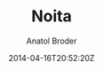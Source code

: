 ---
title: "Noita"
github: https://github.com/penibelst/jekyll-noita
demo: http://noita.penibelst.de/
author: Anatol Broder

ssg:
  - Jekyll
cms:
  - No Cms
date: 2014-04-16T20:52:20Z
github_branch: gh-pages
description: "Noita is a Jekyll theme built with Foundation"
stale: true
---